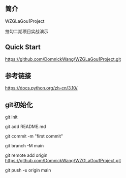 ## 简介
WZGLaGou1Project

拉勾二期项目实战演示

## Quick Start 
https://github.com/DomnickWang/WZGLaGou1Project.git

## 参考链接

https://docs.python.org/zh-cn/3.10/

## git初始化

git init

git add README.md

git commit -m "first commit"

git branch -M main

git remote add origin https://github.com/DomnickWang/WZGLaGou1Project.git

git push -u origin main